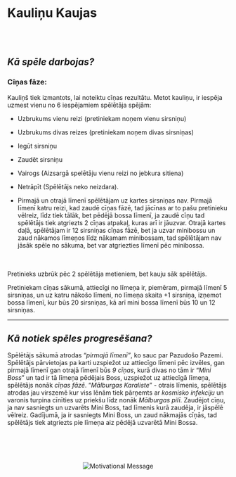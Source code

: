 <h1><strong>Kauliņu Kaujas</strong></h1><br></br>
 
<h2><em>Kā spēle darbojas?</em></h2>

<h3>Cīņas fāze:</h3>

Kauliņš tiek izmantots, lai noteiktu cīņas rezultātu. Metot kauliņu, ir iespēja uzmest vienu no 6 iespējamiem spēlētāja spējām: 	 

* Uzbrukums vienu reizi (pretiniekam noņem vienu sirsniņu) 

* Uzbrukums divas reizes (pretiniekam noņem divas sirsniņas) 

* Iegūt sirsniņu 

* Zaudēt sirsniņu 

* Vairogs (Aizsargā spelētāju vienu reizi no jebkura sitiena) 

* Netrāpīt (Spēlētājs neko neizdara). 

* Pirmajā un otrajā līmenī spēlētājam uz kartes sirsniņas nav. Pirmajā līmenī katru reizi, kad zaudē cīņas fāzē, tad jācīnas ar to pašu pretinieku vēlreiz, līdz tiek tālāk, bet pēdējā bossa līmenī, ja zaudē cīņu tad spēlētājs tiek atgriezts 2 cīņas atpakaļ, kuras arī ir jāuzvar. Otrajā kartes daļā, spēlētājam ir 12 sirsniņas cīņas fāzē, bet ja uzvar minibossu un zaud nākamos līmeņos līdz nākamam minibossam, tad spēlētājam nav jāsāk spēle no sākuma, bet var atgriezties līmenī pēc minibossa.

<br></br> 
Pretinieks uzbrūk pēc 2 spēlētāja metieniem, bet kauju sāk spēlētājs.

Pretiniekam cīņas sākumā, attiecīgi no līmeņa ir, piemēram, pirmajā līmenī 5 sirsniņas, un uz katru nākošo līmeni, no līmeņa skaita +1 sirsniņa, izņemot bossa līmenī, kur būs 20 sirsniņas, kā arī mini bossa līmenī būs 10 un 12 sirsniņas.

<hr></hr>
<h2><em> Kā notiek spēles progresēšana?</em></h2>

Spēlētājs sākumā atrodas “<em>pirmajā līmenī”</em>, ko sauc par Pazudošo Pazemi. Spēlētājs pārvietojas pa karti uzspiežot uz attiecīgo līmeni pēc izvēles, gan pirmajā līmenī gan otrajā līmenī būs <em>9 cīņas</em>, kurā divas no tām ir “<em>Mini Boss</em>” un tad ir tā līmeņa pēdējais Boss, uzspiežot uz attiecīgā līmeņa, spēlētājs nonāk <em>cīņas fāzē</em>. “<em>Mālburgas Karaliste</em>” - otrais līmenis, spēlētājs atrodas jau virszemē kur viss lēnām tiek pārņemts ar <em>kosmisko infekciju</em> un varonis turpina cīnīties uz priekšu līdz nonāk <em>Mālburgas pilī</em>. Zaudējot cīņu, ja nav sasniegts un uzvarēts Mini Boss, tad līmenis kurā zaudēja, ir jāspēlē vēlreiz. Gadījumā, ja ir sasniegts Mini Boss, un zaud nākmajās cīņās, tad spēlētājs tiek atgriezts pie līmeņa aiz pēdējā uzvarētā Mini Bossa.
<br>
<br>
<br>
<br>
<br>
<p align="center">
  <img src="https://readme-typing-svg.herokuapp.com?font=Fira+Code&weight=700&size=25&pause=1000&center=true&width=1000&lines=Lai+Tev+veicas+izglābt+Pasauli+un+uzvarēt+ļauno+uz+visiem+laikiem!" alt="Motivational Message" />
</p>


